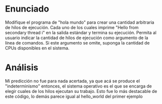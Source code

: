 # Enunciado
Modifique el programa de "hola mundo" para crear una cantidad arbitraria de hilos de ejecución. Cada uno de los cuales imprime "Hello from secondary thread i" en la salida estándar y termina su ejecución. Permita al usuario indicar la cantidad de hilos de ejecución como argumento de la línea de comandos. Si este argumento se omite, suponga la cantidad de CPUs disponibles en el sistema.
# Análisis
Mi predicción no fue para nada acertada, ya que acá se produce el "indeterminismo" entonces, el sistema operativo es el que se encarga de elegir cuales de los hilos ejecutan su trabajo. Esto fue lo más destacable de este código, lo demás parece igual al hello_world del primer ejemplo